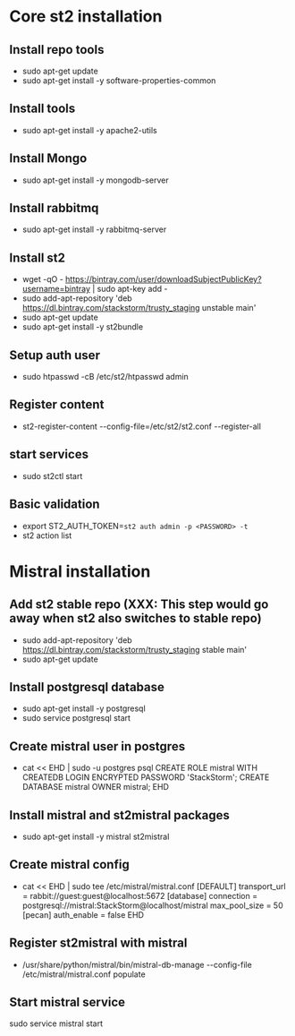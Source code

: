 # Core st2 installation

## Install repo tools
* sudo apt-get update
* sudo apt-get install -y software-properties-common

## Install tools
* sudo apt-get install -y apache2-utils

## Install Mongo
* sudo apt-get install -y mongodb-server

## Install rabbitmq
* sudo apt-get install -y rabbitmq-server

## Install st2
* wget -qO - https://bintray.com/user/downloadSubjectPublicKey?username=bintray | sudo apt-key add -
* sudo add-apt-repository 'deb https://dl.bintray.com/stackstorm/trusty_staging unstable main'
* sudo apt-get update
* sudo apt-get install -y st2bundle

## Setup auth user
* sudo htpasswd -cB /etc/st2/htpasswd admin

## Register content
* st2-register-content --config-file=/etc/st2/st2.conf --register-all

## start services
* sudo st2ctl start

## Basic validation
* export ST2_AUTH_TOKEN=`st2 auth admin -p <PASSWORD> -t`
* st2 action list

# Mistral installation

## Add st2 stable repo (XXX: This step would go away when st2 also switches to stable repo)

* sudo add-apt-repository 'deb https://dl.bintray.com/stackstorm/trusty_staging stable main'
* sudo apt-get update

## Install postgresql database
* sudo apt-get install -y postgresql
* sudo service postgresql start

## Create mistral user in postgres
* cat << EHD | sudo -u postgres psql
CREATE ROLE mistral WITH CREATEDB LOGIN ENCRYPTED PASSWORD 'StackStorm';
CREATE DATABASE mistral OWNER mistral;
EHD

## Install mistral and st2mistral packages
* sudo apt-get install -y mistral st2mistral

## Create mistral config
* cat << EHD | sudo tee /etc/mistral/mistral.conf
[DEFAULT]
transport_url = rabbit://guest:guest@localhost:5672
[database]
connection = postgresql://mistral:StackStorm@localhost/mistral
max_pool_size = 50
[pecan]
auth_enable = false
EHD

## Register st2mistral with mistral
* /usr/share/python/mistral/bin/mistral-db-manage --config-file /etc/mistral/mistral.conf populate

## Start mistral service
sudo service mistral start
